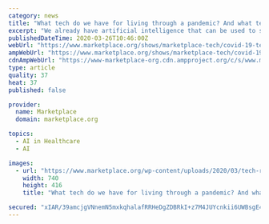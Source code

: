```yaml
---
category: news
title: "What tech do we have for living through a pandemic? And what tech do we wish we had?"
excerpt: "We already have artificial intelligence that can be used to speed scientific discovery ... Tomorrow’s podcast will have a lot more therapy from Amy Webb, I promise. We’re also at a really pivotal time in medicine. The MIT Tech Review list of 10 breakthrough technologies of 2020 includes AI-discovered drug molecules. We’re already seeing ..."
publishedDateTime: 2020-03-26T10:46:00Z
webUrl: "https://www.marketplace.org/shows/marketplace-tech/covid-19-technological-solutions-pandemic/"
ampWebUrl: "https://www.marketplace.org/shows/marketplace-tech/covid-19-technological-solutions-pandemic?amp"
cdnAmpWebUrl: "https://www-marketplace-org.cdn.ampproject.org/c/s/www.marketplace.org/shows/marketplace-tech/covid-19-technological-solutions-pandemic?amp"
type: article
quality: 37
heat: 37
published: false

provider:
  name: Marketplace
  domain: marketplace.org

topics:
  - AI in Healthcare
  - AI

images:
  - url: "https://www.marketplace.org/wp-content/uploads/2020/03/tech-restart-ft-img.jpg?fit=740%2C416"
    width: 740
    height: 416
    title: "What tech do we have for living through a pandemic? And what tech do we wish we had?"

secured: "xIAR/39amcjgVNnemN5mxkqhalafRRHeDgZDBRkI+z7M4JUYcnkii6UWBsgE4a6icUq2uq7ixy380jOJPTMyTWCgSqLRR75HEybHe7GYePrCI29AxnTJ4rB7GR4Ne3IOZG3VYbt8TREkZJV+GTphj/I6j8zGJV5VXrOE3wFrePtHvLViyZkr8VZHWhcc1LUAoSWKK8avMppWQIxdVNabqCZAPHi5APjF4U7C5Cz9OJfjVSp36HEh549UhEvI3BNpyl8z+Jul5Q0q/a+HAMWfnNMMREe9vK4KI998SB7RZIXR9NAbRw3JNtHDzIVCwrFW;fSq7C1iq/JFjSUBgEfq2Ww=="
---
```


